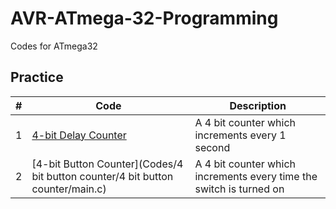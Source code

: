 # AVR-ATmega-32-Programming
Codes for ATmega32


## Practice
|#|Code|Description|
|-----|----|-----------|
|1| [4-bit Delay Counter](/Codes/4%20bit%20counter/4%20bit%20counter/main.c)     | A 4 bit counter which increments every 1 second |
|2| [4-bit Button Counter](Codes/4 bit button counter/4 bit button counter/main.c)   |A 4 bit counter which increments every time the switch is turned on|




